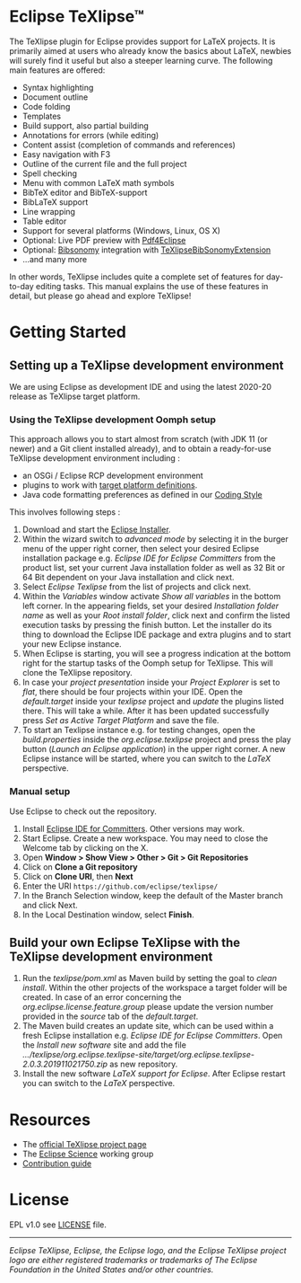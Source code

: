# Eclipse TeXlipse™
The TeXlipse plugin for Eclipse provides support for LaTeX projects. It is primarily aimed at users who already know the basics about LaTeX, newbies will surely find it useful but also a steeper learning curve. The following main features are offered:

* Syntax highlighting
* Document outline
* Code folding
* Templates
* Build support, also partial building
* Annotations for errors (while editing)
* Content assist (completion of commands and references)
* Easy navigation with F3
* Outline of the current file and the full project
* Spell checking
* Menu with common LaTeX math symbols
* BibTeX editor and BibTeX-support
* BibLaTeX support
* Line wrapping
* Table editor
* Support for several platforms (Windows, Linux, OS X)
* Optional: Live PDF preview with [Pdf4Eclipse](http://borisvl.github.com/Pdf4Eclipse "Pdf4Eclipse")  
* Optional: [Bibsonomy](http://www.bibsonomy.org/ "Bibsonomy")  integration with  [TeXlipseBibSonomyExtension](http://www.bibsonomy.org/help_en/TeXlipseBibSonomyExtension "TeXlipseBibSonomyExtension") 
* ...and many more

In other words, TeXlipse includes quite a complete set of features for day-to-day editing tasks. This manual explains the use of these features in detail, but please go ahead and explore TeXlipse!

# Getting Started

## Setting up a TeXlipse development environment

We are using Eclipse as development IDE and using the latest 2020-20 release as TeXlipse target platform.

### Using the TeXlipse development Oomph setup

This approach allows you to start almost from scratch (with JDK 11 (or newer) and a Git client installed already), and to obtain a ready-for-use TeXlipse development environment including :
* an OSGi / Eclipse RCP development environment
* plugins to work with [target platform definitions](https://github.com/mbarbero/fr.obeo.releng.targetplatform/).
* Java code formatting preferences as defined in our [Coding Style](https://wiki.eclipse.org/Triquetrum/Coding_Style)

This involves following steps :

1. Download and start the [Eclipse Installer](http://www.eclipse.org/downloads/eclipse-packages/).
2. Within the wizard switch to _advanced mode_ by selecting it in the burger menu of the upper right corner, then select your desired Eclipse installation package e.g. _Eclipse IDE for Eclipse Committers_ from the product list, set your current Java installation folder as well as 32 Bit or 64 Bit dependent on your Java installation and click next.
3. Select _Eclipse Texlipse_ from the list of projects and click next.
4. Within the _Variables_ window activate _Show all variables_ in the bottom left corner. In the appearing fields, set your desired _Installation folder name_ as well as your _Root install folder_, click next and confirm the listed execution tasks by pressing the finish button. Let the installer do its thing to download the Eclipse IDE package and extra plugins and to start your new Eclipse instance.
6. When Eclipse is starting, you will see a progress indication at the bottom right for the startup tasks of the Oomph setup for TeXlipse. This will clone the TeXlipse repository.
7. In case your _project presentation_ inside your _Project Explorer_ is set to _flat_, there should be four projects within your IDE. Open the _default.target_ inside your _texlipse_ project and _update_ the plugins listed there. This will take a while. After it has been updated successfully press _Set as Active Target Platform_ and save the file.
8. To start an Texlipse instance e.g. for testing changes, open the _build.properties_ inside the _org.eclipse.texlipse_ project and press the play button (_Launch an Eclipse application_) in the upper right corner. A new Eclipse instance will be started, where you can switch to the _LaTeX_ perspective.

### Manual setup

Use Eclipse to check out the repository.

1. Install [Eclipse IDE for Committers](http://www.eclipse.org/downloads/). Other versions may work.
2. Start Eclipse. Create a new workspace.  You may need to close the Welcome tab by clicking on the X.
3. Open **Window > Show View > Other > Git > Git Repositories**
4. Click on **Clone a Git repository**
5. Click on **Clone URI**, then **Next**
6. Enter the URI ``https://github.com/eclipse/texlipse/``
7. In the Branch Selection window, keep the default of the Master branch and click Next.
8. In the Local Destination window, select **Finish**.

## Build your own Eclipse TeXlipse with the TeXlipse development environment

1. Run the _texlipse/pom.xml_ as Maven build by setting the goal to _clean install_. Within the other projects of the workspace a target folder will be created. In case of an error concerning the _org.eclipse.license.feature.group_ please update the version number provided in the _source_ tab of the _default.target_.
2. The Maven build creates an update site, which can be used within a fresh Eclipse installation e.g. _Eclipse IDE for Eclipse Committers_. Open the _Install new software_ site and add the file _.../texlipse/org.eclipse.texlipse-site/target/org.eclipse.texlipse-2.0.3.201911021750.zip_ as new repository.
3. Install the new software _LaTeX support for Eclipse_. After Eclipse restart you can switch to the _LaTeX_ perspective.

# Resources

* The [official TeXlipse project page](https://projects.eclipse.org/projects/science.texlipse "TeXlipse Project Page")
* The [Eclipse Science](https://science.eclipse.org "Eclipse Science Working Group") working group
* [Contribution guide](CONTRIBUTING.md)

# License

EPL v1.0 see [LICENSE](LICENSE) file.

---
_Eclipse TeXlipse, Eclipse, the Eclipse logo, and the Eclipse TeXlipse project logo are either registered trademarks or trademarks of The Eclipse Foundation in the United States and/or other countries._

